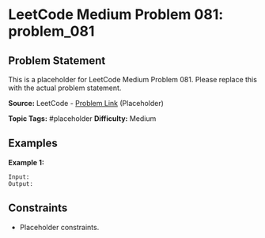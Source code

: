 # LeetCode Medium Problem 081: problem_081

## Problem Statement

This is a placeholder for LeetCode Medium Problem 081.
Please replace this with the actual problem statement.

**Source:** LeetCode - [Problem Link](https://leetcode.com/problems/problem-081/) (Placeholder)

**Topic Tags:** #placeholder
**Difficulty:** Medium

## Examples

**Example 1:**

```
Input:
Output:
```

## Constraints

- Placeholder constraints.
